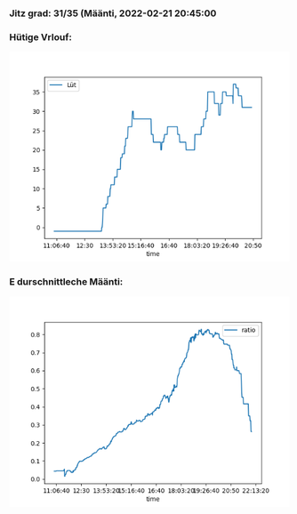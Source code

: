 ### Jitz grad: 31/35 (Määnti, 2022-02-21 20:45:00

### Hütige Vrlouf:
![Graph](Today.png)

### E durschnittleche Määnti:
![Graph](Määnti.png)